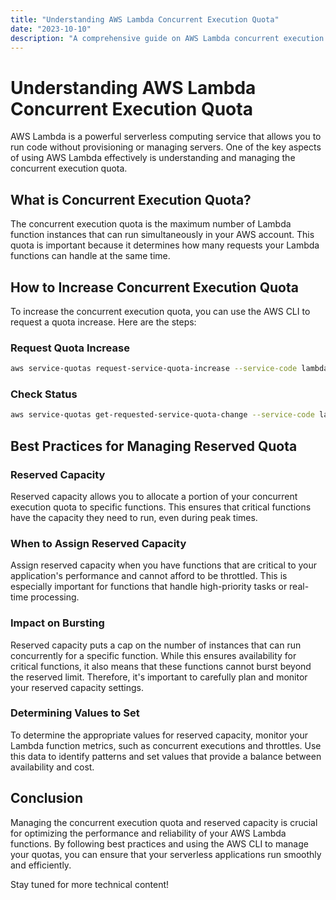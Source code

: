 ```yaml
---
title: "Understanding AWS Lambda Concurrent Execution Quota"
date: "2023-10-10"
description: "A comprehensive guide on AWS Lambda concurrent execution quota, how to increase it, and best practices for managing reserved capacity."
---
```


# Understanding AWS Lambda Concurrent Execution Quota

AWS Lambda is a powerful serverless computing service that allows you to run code without provisioning or managing servers. One of the key aspects of using AWS Lambda effectively is understanding and managing the concurrent execution quota.

## What is Concurrent Execution Quota?

The concurrent execution quota is the maximum number of Lambda function instances that can run simultaneously in your AWS account. This quota is important because it determines how many requests your Lambda functions can handle at the same time.

## How to Increase Concurrent Execution Quota

To increase the concurrent execution quota, you can use the AWS CLI to request a quota increase. Here are the steps:

### Request Quota Increase

```sh
aws service-quotas request-service-quota-increase --service-code lambda --quota-code L-B99A9384 --desired-value 10000 --region us-west-1
```

### Check Status

```sh
aws service-quotas get-requested-service-quota-change --service-code lambda --quota-code L-B99A9384 --region us-west-1
```

## Best Practices for Managing Reserved Quota

### Reserved Capacity

Reserved capacity allows you to allocate a portion of your concurrent execution quota to specific functions. This ensures that critical functions have the capacity they need to run, even during peak times.

### When to Assign Reserved Capacity

Assign reserved capacity when you have functions that are critical to your application's performance and cannot afford to be throttled. This is especially important for functions that handle high-priority tasks or real-time processing.

### Impact on Bursting

Reserved capacity puts a cap on the number of instances that can run concurrently for a specific function. While this ensures availability for critical functions, it also means that these functions cannot burst beyond the reserved limit. Therefore, it's important to carefully plan and monitor your reserved capacity settings.

### Determining Values to Set

To determine the appropriate values for reserved capacity, monitor your Lambda function metrics, such as concurrent executions and throttles. Use this data to identify patterns and set values that provide a balance between availability and cost.

## Conclusion

Managing the concurrent execution quota and reserved capacity is crucial for optimizing the performance and reliability of your AWS Lambda functions. By following best practices and using the AWS CLI to manage your quotas, you can ensure that your serverless applications run smoothly and efficiently.

Stay tuned for more technical content!
